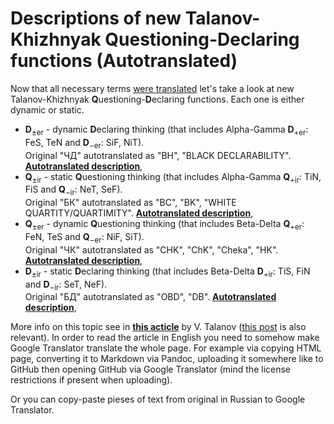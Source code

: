 # Descriptions of new Talanov-Khizhnyak Questioning-Declaring functions (Autotranslated)

Now that all necessary terms [were translated](https://github.com/kiwi0fruit/jats/blob/master/README.md#11-symmetries-of-reinin-dichotomies-and-their-connection-to-khizhnyak-functions-and-axes) let's take a look at new Talanov-Khizhnyak **Q**uestioning-**D**eclaring functions. Each one is either dynamic or static.

* **D**<sub>±er</sub> - dynamic **D**eclaring thinking (that includes Alpha-Gamma **D**<sub>+er</sub>: FeS, TeN and **D**<sub>−er</sub>: SiF, NiT).  
  Original "ЧД" autotranslated as "BH", "BLACK DECLARABILITY". [**Autotranslated description**](https://translate.google.ru/translate?hl=ru&sl=ru&tl=en&u=https%3A%2F%2Fsocionics-news.tumblr.com%2Fpost%2F620431207443939328),
* **Q**<sub>±ir</sub> - static **Q**uestioning thinking (that includes Alpha-Gamma **Q**<sub>+ir</sub>: TiN, FiS and **Q**<sub>−ir</sub>: NeT, SeF).  
  Original "БК" autotranslated as "BC", "BK", "WHITE QUARTITY/QUARTIMITY". [**Autotranslated description**](https://translate.google.ru/translate?hl=ru&sl=ru&tl=en&u=https%3A%2F%2Fsocionics-news.tumblr.com%2Fpost%2F620431343766077440),
* **Q**<sub>±er</sub> - dynamic **Q**uestioning thinking (that includes Beta-Delta **Q**<sub>+er</sub>: FeN, TeS and **Q**<sub>−er</sub>: NiF, SiT).  
  Original "ЧК" autotranslated as "CHK", "ChK", "Cheka", "HK". [**Autotranslated description**](https://translate.google.ru/translate?hl=ru&sl=ru&tl=en&u=https%3A%2F%2Fsocionics-news.tumblr.com%2Fpost%2F620431805768728576),
* **D**<sub>±ir</sub> - static **D**eclaring thinking (that includes Beta-Delta **D**<sub>+ir</sub>: TiS, FiN and **D**<sub>−ir</sub>: SeT, NeF).  
  Original "БД" autotranslated as "OBD", "DB". [**Autotranslated description**](https://translate.google.ru/translate?hl=ru&sl=ru&tl=en&u=https%3A%2F%2Fsocionics-news.tumblr.com%2Fpost%2F620431805768728576),

More info on this topic see in [**this acticle**](http://sociotoday.narod.ru/funkc_3.html) by V. Talanov ([this post](https://vk.com/wall-168821911_17886) is also relevant). In order to read the  article in English you need to somehow make Google Translator translate the whole page. For example via copying HTML page, converting it to Markdown via Pandoc, uploading it somewhere like to GitHub then opening GitHub via Google Translator (mind the license restrictions if present when uploading).

Or you can copy-paste pieses of text from original in Russian to Google Translator.

